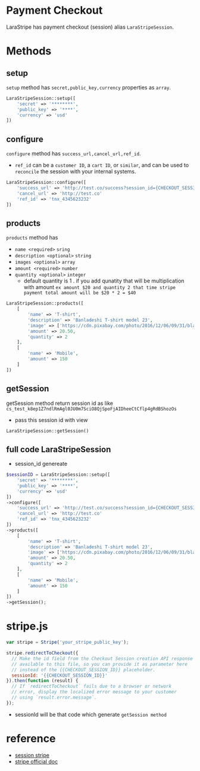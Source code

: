 # Payment Checkout

LaraStripe has payment checkout (session) alias `LaraStripeSession`.

# Methods

## setup

`setup` method has `secret,public_key,currency` properties as `array`.

```php
LaraStripeSession::setup([
    'secret' => '********',
    'public_key' => '****',
    'currency' => 'usd'
])
```

## configure

`configure` method has `success_url,cancel_url,ref_id`.

* `ref_id` can be a `customer ID`, a `cart ID`, or `similar`, and can be used to `reconcile` the session with your internal systems.

```php
LaraStripeSession::configure([
    'success_url' => 'http://test.co/success?session_id={CHECKOUT_SESSION_ID}',
    'cancel_url' => 'http://test.co'
    'ref_id' => 'tnx_4345623232'
])
```

## products

`products` method has
*  `name <required>` `sring`
* `description <optional>`  `string`
*  `images <optional>` `array`
*  `amount <required>` `number`
*  `quantity <optional>` `integer`
    * default quantity is 1 . if you add qunatity that will be multiplication with amount `ex amount $20 and quantity 2 that time stripe payment total amount will be $20 * 2 = $40`


```php
LaraStripeSession::products([
    [
        'name' => 'T-shirt',
        'description' => 'Banladeshi T-shirt model 23',
        'image' => ['https://cdn.pixabay.com/photo/2016/12/06/09/31/blank-1886008_960_720.png'],
        'amount' => 20.50,
        'quantity' => 2
    ],
    [
        'name' => 'Mobile',
        'amount' => 150
    ]
])
```

## getSession

getSession method return session id as like `cs_test_k8ep1Z7ndlRmAgl0JU0m7SciO8QjSpoFjAIDheeCtCflp4gRdBShozOs`

* pass this session id with view

```php
LaraStripeSession::getSession()
```

## full code LaraStripeSession

* session_id genereate

```php
$sessionID = LaraStripeSession::setup([
    'secret' => '********',
    'public_key' => '****',
    'currency' => 'usd'
])
->configure([
    'success_url' => 'http://test.co/success?session_id={CHECKOUT_SESSION_ID}',
    'cancel_url' => 'http://test.co'
    'ref_id' => 'tnx_4345623232'
])
->products([
    [
        'name' => 'T-shirt',
        'description' => 'Banladeshi T-shirt model 23',
        'image' => ['https://cdn.pixabay.com/photo/2016/12/06/09/31/blank-1886008_960_720.png'],
        'amount' => 20.50,
        'quantity' => 2
    ],
    [
        'name' => 'Mobile',
        'amount' => 150
    ]
])
->getSession();

```

# stripe.js

```js
var stripe = Stripe('your_stripe_public_key');

stripe.redirectToCheckout({
  // Make the id field from the Checkout Session creation API response
  // available to this file, so you can provide it as parameter here
  // instead of the {{CHECKOUT_SESSION_ID}} placeholder.
  sessionId: '{{CHECKOUT_SESSION_ID}}'
}).then(function (result) {
  // If `redirectToCheckout` fails due to a browser or network
  // error, display the localized error message to your customer
  // using `result.error.message`.
});
```

* sessionId will be that code which generate  `getSession method`


# reference

* [session stripe](https://stripe.com/docs/api/checkout/sessions/object#checkout_session_object-id)
* [stripe official doc](https://stripe.com/payments/checkout)
